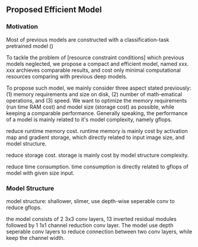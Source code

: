 ## Proposed Efficient Model

### Motivation

Most of previous models are constructed with a classification-task pretrained model ()

To tackle the problem of [resource constraint conditions] which previous models neglected, we propose a compact and efficient model, named xxx. xxx archieves comparable results, and cost only minimal computational resources comparing with previous deep models.

To propose such model, we mainly consider three aspect stated previously: (1) memory requirements and size on disk, (2) number of math-ematical operations, and (3) speed. We want to optimize the memory requirements (run time RAM cost) and model size (storage cost) as possible, while keeping a comparable performance. Generally speaking, the performance of a model is mainly related to it's model complexity, namely gflops.

reduce runtime memory cost. runtime memory is mainly cost by activation map and gradient storage, which directly related to input image size, and model structure.

reduce storage cost. storage is mainly cost by model structure complexity.

reduce time consumption. time consumption is directly related to gflops of model with given size input.

### Model Structure

model structure: shallower, slimer, use depth-wise seperable conv to reduce gflops.

the model consists of 2 3x3 conv layers, 13 inverted residual modules followed by 1 1x1 channel reduction conv layer. The model use depth seperable conv layers to reduce connection between two conv layers, while keep the channel width.